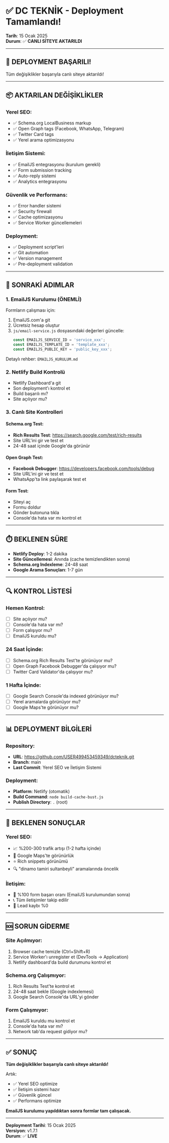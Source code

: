 # ✅ DC TEKNİK - Deployment Tamamlandı!
**Tarih**: 15 Ocak 2025  
**Durum**: ✅ **CANLI SİTEYE AKTARILDI**

---

## 🎉 DEPLOYMENT BAŞARILI!

Tüm değişiklikler başarıyla canlı siteye aktarıldı!

---

## 📦 AKTARILAN DEĞİŞİKLİKLER

### Yerel SEO:
- ✅ Schema.org LocalBusiness markup
- ✅ Open Graph tags (Facebook, WhatsApp, Telegram)
- ✅ Twitter Card tags
- ✅ Yerel arama optimizasyonu

### İletişim Sistemi:
- ✅ EmailJS entegrasyonu (kurulum gerekli)
- ✅ Form submission tracking
- ✅ Auto-reply sistemi
- ✅ Analytics entegrasyonu

### Güvenlik ve Performans:
- ✅ Error handler sistemi
- ✅ Security firewall
- ✅ Cache optimizasyonu
- ✅ Service Worker güncellemeleri

### Deployment:
- ✅ Deployment script'leri
- ✅ Git automation
- ✅ Version management
- ✅ Pre-deployment validation

---

## 🚀 SONRAKİ ADIMLAR

### 1. EmailJS Kurulumu (ÖNEMLİ)
Formların çalışması için:
1. EmailJS.com'a git
2. Ücretsiz hesap oluştur
3. `js/email-service.js` dosyasındaki değerleri güncelle:
   ```javascript
   const EMAILJS_SERVICE_ID = 'service_xxx';
   const EMAILJS_TEMPLATE_ID = 'template_xxx';
   const EMAILJS_PUBLIC_KEY = 'public_key_xxx';
   ```

Detaylı rehber: `EMAILJS_KURULUM.md`

### 2. Netlify Build Kontrolü
- Netlify Dashboard'a git
- Son deployment'ı kontrol et
- Build başarılı mı?
- Site açılıyor mu?

### 3. Canlı Site Kontrolleri

#### Schema.org Test:
- **Rich Results Test**: https://search.google.com/test/rich-results
- Site URL'ini gir ve test et
- 24-48 saat içinde Google'da görünür

#### Open Graph Test:
- **Facebook Debugger**: https://developers.facebook.com/tools/debug
- Site URL'ini gir ve test et
- WhatsApp'ta link paylaşarak test et

#### Form Test:
- Siteyi aç
- Formu doldur
- Gönder butonuna tıkla
- Console'da hata var mı kontrol et

---

## ⏱️ BEKLENEN SÜRE

- **Netlify Deploy**: 1-2 dakika
- **Site Güncellemesi**: Anında (cache temizlendikten sonra)
- **Schema.org Indexleme**: 24-48 saat
- **Google Arama Sonuçları**: 1-7 gün

---

## 🔍 KONTROL LİSTESİ

### Hemen Kontrol:
- [ ] Site açılıyor mu?
- [ ] Console'da hata var mı?
- [ ] Form çalışıyor mu?
- [ ] EmailJS kuruldu mu?

### 24 Saat İçinde:
- [ ] Schema.org Rich Results Test'te görünüyor mu?
- [ ] Open Graph Facebook Debugger'da çalışıyor mu?
- [ ] Twitter Card Validator'da çalışıyor mu?

### 1 Hafta İçinde:
- [ ] Google Search Console'da indexed görünüyor mu?
- [ ] Yerel aramalarda görünüyor mu?
- [ ] Google Maps'te görünüyor mu?

---

## 📊 DEPLOYMENT BİLGİLERİ

### Repository:
- **URL**: https://github.com/USER499453459349/dcteknik.git
- **Branch**: main
- **Last Commit**: Yerel SEO ve İletişim Sistemi

### Deployment:
- **Platform**: Netlify (otomatik)
- **Build Command**: `node build-cache-bust.js`
- **Publish Directory**: `.` (root)

---

## 🎯 BEKLENEN SONUÇLAR

### Yerel SEO:
- 📈 %200-300 trafik artışı (1-2 hafta içinde)
- 📍 Google Maps'te görünürlük
- ⭐ Rich snippets görünümü
- 🔍 "dinamo tamiri sultanbeyli" aramalarında öncelik

### İletişim:
- 📧 %100 form başarı oranı (EmailJS kurulumundan sonra)
- 📞 Tüm iletişimler takip edilir
- 💼 Lead kaybı %0

---

## 🆘 SORUN GİDERME

### Site Açılmıyor:
1. Browser cache temizle (Ctrl+Shift+R)
2. Service Worker'ı unregister et (DevTools → Application)
3. Netlify dashboard'da build durumunu kontrol et

### Schema.org Çalışmıyor:
1. Rich Results Test'te kontrol et
2. 24-48 saat bekle (Google indexlemesi)
3. Google Search Console'da URL'yi gönder

### Form Çalışmıyor:
1. EmailJS kuruldu mu kontrol et
2. Console'da hata var mı?
3. Network tab'da request gidiyor mu?

---

## ✅ SONUÇ

**Tüm değişiklikler başarıyla canlı siteye aktarıldı!**

Artık:
- ✅ Yerel SEO optimize
- ✅ İletişim sistemi hazır
- ✅ Güvenlik güncel
- ✅ Performans optimize

**EmailJS kurulumu yapıldıktan sonra formlar tam çalışacak.**

---

**Deployment Tarihi**: 15 Ocak 2025  
**Versiyon**: v1.7.1  
**Durum**: ✅ **LIVE**

